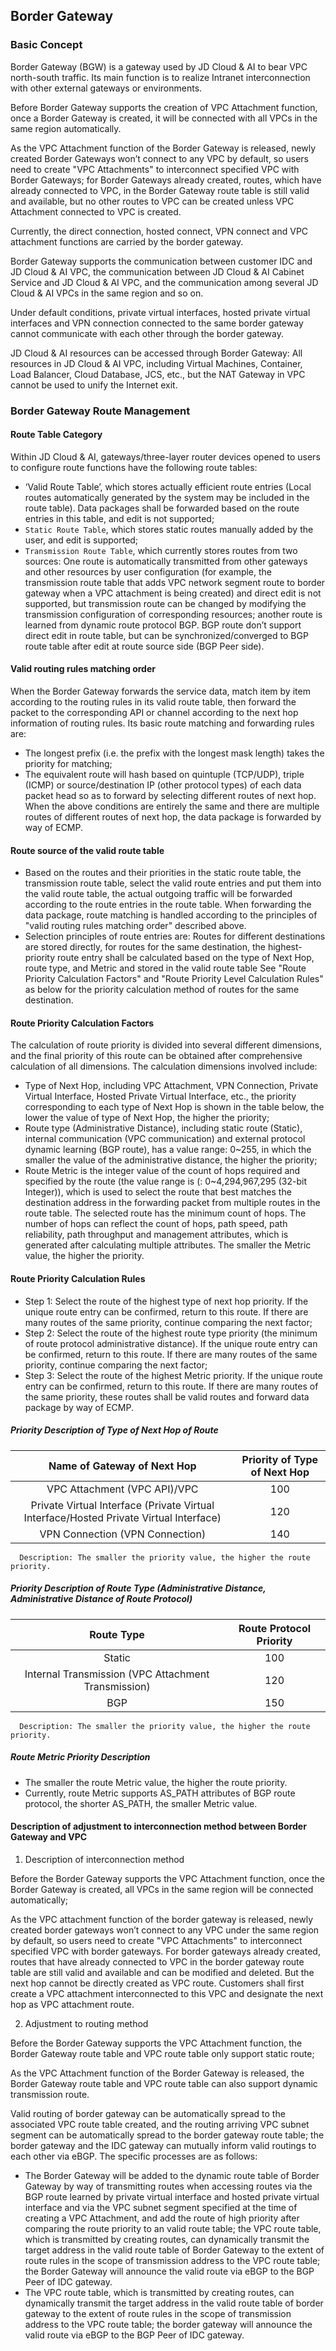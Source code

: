 ## Border Gateway

### Basic Concept

Border Gateway (BGW) is a gateway used by JD Cloud & AI to bear VPC north-south traffic. Its main function is to realize Intranet interconnection with other external gateways or environments.

Before Border Gateway supports the creation of VPC Attachment function, once a Border Gateway is created, it will be connected with all VPCs in the same region automatically.

As the VPC Attachment function of the Border Gateway is released, newly created Border Gateways won’t connect to any VPC by default, so users need to create "VPC Attachments" to interconnect specified VPC with Border Gateways; for Border Gateways already created, routes, which have already connected to VPC, in the Border Gateway route table is still valid and available, but no other routes to VPC can be created unless VPC Attachment connected to VPC is created.

Currently, the direct connection, hosted connect, VPN connect and VPC attachment functions are carried by the border gateway.

Border Gateway supports the communication between customer IDC and JD Cloud & AI VPC, the communication between JD Cloud & AI Cabinet Service and JD Cloud & AI VPC, and the communication among several JD Cloud & AI VPCs in the same region and so on.

Under default conditions, private virtual interfaces, hosted private virtual interfaces and VPN connection connected to the same border gateway cannot communicate with each other through the border gateway.

JD Cloud & AI resources can be accessed through Border Gateway: All resources in JD Cloud & AI VPC, including Virtual Machines, Container, Load Balancer, Cloud Database, JCS, etc., but the NAT Gateway in VPC cannot be used to unify the Internet exit.

 ### Border Gateway Route Management

#### Route Table Category

Within JD Cloud & AI, gateways/three-layer router devices opened to users to configure route functions have the following route tables:
* ‘Valid Route Table’, which stores actually efficient route entries (Local routes automatically generated by the system may be included in the route table). Data packages shall be forwarded based on the route entries in this table, and edit is not supported;
* `Static Route Table`, which stores static routes manually added by the user, and edit is supported;
* `Transmission Route Table`, which currently stores routes from two sources: One route is automatically transmitted from other gateways and other resources by user configuration (for example, the transmission route table that adds VPC network segment route to border gateway when a VPC attachment is being created) and direct edit is not supported, but transmission route can be changed by modifying the transmission configuration of corresponding resources; another route is learned from dynamic route protocol BGP. BGP route don’t support direct edit in route table, but can be synchronized/converged to BGP route table after edit at route source side (BGP Peer side).

#### Valid routing rules matching order

 When the Border Gateway forwards the service data, match item by item according to the routing rules in its valid route table, then forward the packet to the corresponding API or channel according to the next hop information of routing rules. Its basic route matching and forwarding rules are:

 * The longest prefix (i.e. the prefix with the longest mask length) takes the priority for matching;
 * The equivalent route will hash based on quintuple (TCP/UDP), triple (ICMP) or source/destination IP (other protocol types) of each data packet head so as to forward by selecting different routes of next hop. When the above conditions are entirely the same and there are multiple routes of different routes of next hop, the data package is forwarded by way of ECMP.


#### Route source of the valid route table

* Based on the routes and their priorities in the static route table, the transmission route table, select the valid route entries and put them into the valid route table, the actual outgoing traffic will be forwarded according to the route entries in the route table. When forwarding the data package, route matching is handled according to the principles of "valid routing rules matching order" described above.
* Selection principles of route entries are: Routes for different destinations are stored directly, for routes for the same destination, the highest-priority route entry shall be calculated based on the type of Next Hop, route type, and Metric and stored in the valid route table See "Route Priority Calculation Factors" and "Route Priority Level Calculation Rules" as below for the priority calculation method of routes for the same destination.

#### Route Priority Calculation Factors

The calculation of route priority is divided into several different dimensions, and the final priority of this route can be obtained after comprehensive calculation of all dimensions. The calculation dimensions involved include:
* Type of Next Hop, including VPC Attachment, VPN Connection, Private Virtual Interface, Hosted Private Virtual Interface, etc., the priority corresponding to each type of Next Hop is shown in the table below, the lower the value of type of Next Hop, the higher the priority;
* Route type (Administrative Distance), including static route (Static), internal communication (VPC communication) and external protocol dynamic learning (BGP route), has a value range: 0~255, in which the smaller the value of the administrative distance, the higher the priority;
* Route Metric is the integer value of the count of hops required and specified by the route (the value range is (: 0~4,294,967,295 (32-bit Integer)), which is used to select the route that best matches the destination address in the forwarding packet from multiple routes in the route table. The selected route has the minimum count of hops. The number of hops can reflect the count of hops, path speed, path reliability, path throughput and management attributes, which is generated after calculating multiple attributes. The smaller the Metric value, the higher the priority.

#### Route Priority Calculation Rules

* Step 1: Select the route of the highest type of next hop priority. If the unique route entry can be confirmed, return to this route. If there are many routes of the same priority, continue comparing the next factor;
* Step 2: Select the route of the highest route type priority (the minimum of route protocol administrative distance). If the unique route entry can be confirmed, return to this route. If there are many routes of the same priority, continue comparing the next factor;
* Step 3: Select the route of the highest Metric priority. If the unique route entry can be confirmed, return to this route. If there are many routes of the same priority, these routes shall be valid routes and forward data package by way of ECMP.


##### Priority Description of Type of Next Hop of Route

| Name of Gateway of Next Hop | Priority of Type of Next Hop |
|:---:|:---:|
| VPC Attachment (VPC API)/VPC | 100 |
| Private Virtual Interface (Private Virtual Interface/Hosted Private Virtual Interface) |     120        |
| VPN Connection (VPN Connection) | 140 |

```
  Description: The smaller the priority value, the higher the route priority.
```

##### Priority Description of Route Type (Administrative Distance, Administrative Distance of Route Protocol)

| Route Type | Route Protocol Priority |
|:---:|:---:|
| Static | 100 |
| Internal Transmission (VPC Attachment Transmission) | 120 |
| BGP | 150 |

```
  Description: The smaller the priority value, the higher the route priority.
```

##### Route Metric Priority Description

* The smaller the route Metric value, the higher the route priority.
* Currently, route Metric supports AS_PATH attributes of BGP route protocol, the shorter AS_PATH, the smaller Metric value.

#### Description of adjustment to interconnection method between Border Gateway and VPC

1) Description of interconnection method

Before the Border Gateway supports the VPC Attachment function, once the Border Gateway is created, all VPCs in the same region will be connected automatically;

As the VPC attachment function of the border gateway is released, newly created border gateways won’t connect to any VPC under the same region by default, so users need to create "VPC Attachments" to interconnect specified VPC with border gateways. For border gateways already created, routes that have already connected to VPC in the border gateway route table are still valid and available and can be modified and deleted. But the next hop cannot be directly created as VPC route. Customers shall first create a VPC attachment interconnected to this VPC and designate the next hop as VPC attachment route.

2) Adjustment to routing method

Before the Border Gateway supports the VPC Attachment function, the Border Gateway route table and VPC route table only support static route;

As the VPC Attachment function of the Border Gateway is released, the Border Gateway route table and VPC route table can also support dynamic transmission route.

Valid routing of border gateway can be automatically spread to the associated VPC route table created, and the routing arriving VPC subnet segment can be automatically spread to the border gateway route table; the border gateway and the IDC gateway can mutually inform valid routings to each other via eBGP. The specific processes are as follows:
* The Border Gateway will be added to the dynamic route table of Border Gateway by way of transmitting routes when accessing routes via the BGP route learned by private virtual interface and hosted private virtual interface and via the VPC subnet segment specified at the time of creating a VPC Attachment, and add the route of high priority after comparing the route priority to an valid route table; the VPC route table, which is transmitted by creating routes, can dynamically transmit the target address in the valid route table of Border Gateway to the extent of route rules in the scope of transmission address to the VPC route table; the Border Gateway will announce the valid route via eBGP to the BGP Peer of IDC gateway.
* The VPC route table, which is transmitted by creating routes, can dynamically transmit the target address in the valid route table of border gateway to the extent of route rules in the scope of transmission address to the VPC route table; the border gateway will announce the valid route via eBGP to the BGP Peer of IDC gateway.
